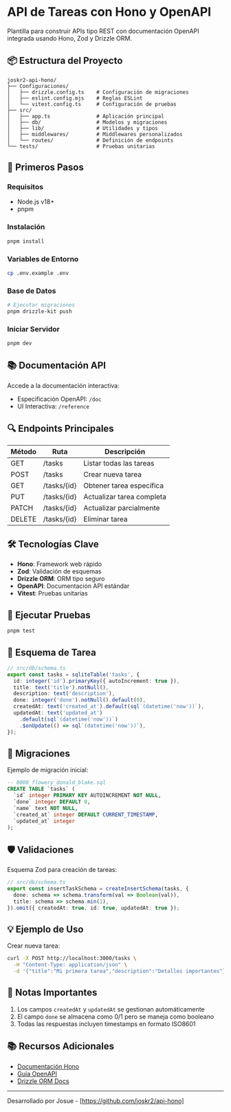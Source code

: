 # API de Tareas con Hono y OpenAPI

Plantilla para construir APIs tipo REST con documentación OpenAPI integrada usando Hono, Zod y Drizzle ORM.

## 📦 Estructura del Proyecto

```plaintext
joskr2-api-hono/
├── Configuraciones/
│   ├── drizzle.config.ts    # Configuración de migraciones
│   ├── eslint.config.mjs    # Reglas ESLint
│   └── vitest.config.ts     # Configuración de pruebas
├── src/
│   ├── app.ts               # Aplicación principal
│   ├── db/                  # Modelos y migraciones
│   ├── lib/                 # Utilidades y tipos
│   ├── middlewares/         # Middlewares personalizados
│   └── routes/              # Definición de endpoints
└── tests/                   # Pruebas unitarias
```

## 🚀 Primeros Pasos

### Requisitos
- Node.js v18+
- pnpm

### Instalación
```bash
pnpm install
```

### Variables de Entorno
```bash
cp .env.example .env
```

### Base de Datos
```bash
# Ejecutar migraciones
pnpm drizzle-kit push
```

### Iniciar Servidor
```bash
pnpm dev
```

## 📚 Documentación API

Accede a la documentación interactiva:
- Especificación OpenAPI: `/doc`
- UI Interactiva: `/reference`

## 🔍 Endpoints Principales

| Método | Ruta            | Descripción                  |
|--------|-----------------|------------------------------|
| GET    | /tasks          | Listar todas las tareas      |
| POST   | /tasks          | Crear nueva tarea            |
| GET    | /tasks/{id}     | Obtener tarea específica     |
| PUT    | /tasks/{id}     | Actualizar tarea completa    |
| PATCH  | /tasks/{id}     | Actualizar parcialmente      |
| DELETE | /tasks/{id}     | Eliminar tarea               |

## 🛠 Tecnologías Clave

- **Hono**: Framework web rápido
- **Zod**: Validación de esquemas
- **Drizzle ORM**: ORM tipo seguro
- **OpenAPI**: Documentación API estándar
- **Vitest**: Pruebas unitarias

## 🧪 Ejecutar Pruebas

```bash
pnpm test
```

## 📄 Esquema de Tarea

```typescript
// src/db/schema.ts
export const tasks = sqliteTable('tasks', {
  id: integer('id').primaryKey({ autoIncrement: true }),
  title: text('title').notNull(),
  description: text('description'),
  done: integer('done').notNull().default(0),
  createdAt: text('created_at').default(sql`(datetime('now'))`),
  updatedAt: text('updated_at')
    .default(sql`(datetime('now'))`)
    .$onUpdate(() => sql`(datetime('now'))`),
});
```

## 🔄 Migraciones

Ejemplo de migración inicial:
```sql
-- 0000_flowery_donald_blake.sql
CREATE TABLE `tasks` (
  `id` integer PRIMARY KEY AUTOINCREMENT NOT NULL,
  `done` integer DEFAULT 0,
  `name` text NOT NULL,
  `created_at` integer DEFAULT CURRENT_TIMESTAMP,
  `updated_at` integer
);
```

## 🛡️ Validaciones

Esquema Zod para creación de tareas:
```typescript
// src/db/schema.ts
export const insertTaskSchema = createInsertSchema(tasks, {
  done: schema => schema.transform(val => Boolean(val)),
  title: schema => schema.min(1),
}).omit({ createdAt: true, id: true, updatedAt: true });
```

## 💡 Ejemplo de Uso

Crear nueva tarea:
```bash
curl -X POST http://localhost:3000/tasks \
  -H "Content-Type: application/json" \
  -d '{"title":"Mi primera tarea","description":"Detalles importantes"}'
```

## 📌 Notas Importantes

1. Los campos `createdAt` y `updatedAt` se gestionan automáticamente
2. El campo `done` se almacena como 0/1 pero se maneja como booleano
3. Todas las respuestas incluyen timestamps en formato ISO8601

## 📚 Recursos Adicionales

- [Documentación Hono](https://hono.dev)
- [Guía OpenAPI](https://swagger.io/docs/specification/about/)
- [Drizzle ORM Docs](https://orm.drizzle.team)

---

Desarrollado por Josue - [https://github.com/joskr2/api-hono]
